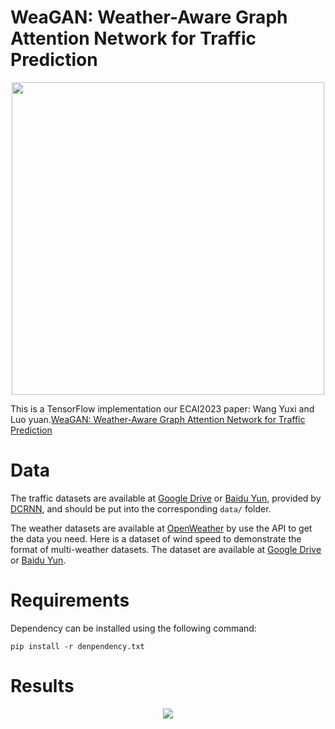 # WeaGAN: Weather-Aware Graph Attention Network for Traffic Prediction

<div align=center><img width="500" src="https://github.com/YuxiWANGcode/WeaGAN/blob/main/figures/model.PNG"/></div>


This is a TensorFlow implementation our ECAI2023 paper: Wang Yuxi and Luo yuan.[WeaGAN: Weather-Aware Graph Attention Network for Traffic Prediction](https://www.researchgate.net/publication/374311830_WeaGAN_Weather-Aware_Graph_Attention_Network_for_Traffic_Prediction)

# Data 
The traffic datasets are available at [Google Drive](https://drive.google.com/drive/folders/10FOTa6HXPqX8Pf5WRoRwcFnW9BrNZEIX) or [Baidu Yun](https://pan.baidu.com/s/14Yy9isAIZYdU__OYEQGa_g#list/path=%2F), provided by [DCRNN](https://github.com/liyaguang/DCRNN), and should be put into the corresponding `data/` folder.

The weather datasets are available at [OpenWeather](https://openweathermap.org/) by use the API to get the data you need. Here is a dataset of wind speed to demonstrate the format of multi-weather datasets. The dataset are available at [Google Drive](https://drive.google.com/file/d/1q75QGcMZFw6P9Ke7HuzbPQ7Xpg1MvMkL/view?usp=sharing) or [Baidu Yun](https://pan.baidu.com/s/1vvPSbt-gZqIxcCPrwpFaYw?pwd=azcn).

# Requirements
Dependency can be installed using the following command:
```
pip install -r denpendency.txt
```
# Results
<div align=center><img hight="500" src="https://github.com/YuxiWANGcode/WeaGAN/blob/main/figures/result.PNG"/></div>
